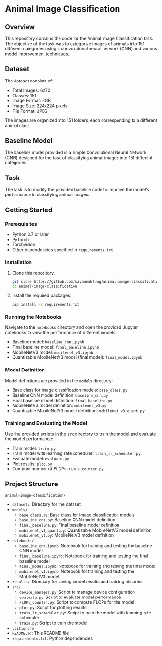 # Animal Image Classification

## Overview

This repository contains the code for the Animal Image Classification task. The objective of the task was to categorize images of animals into 151 different categories using a convolutional neural network (CNN) and various model improvement techniques.

## Dataset

The dataset consists of:

- Total Images: 6270
- Classes: 151
- Image Format: RGB
- Image Size: 224x224 pixels
- File Format: JPEG

The images are organized into 151 folders, each corresponding to a different animal class.

## Baseline Model

The baseline model provided is a simple Convolutional Neural Network (CNN) designed for the task of classifying animal images into 151 different categories.

## Task

The task is to modify the provided baseline code to improve the model's performance in classifying animal images.

## Getting Started

### Prerequisites

- Python 3.7 or later
- PyTorch
- Torchvision
- Other dependencies specified in `requirements.txt`

### Installation

1. Clone this repository.

   ```bash
   git clone https://github.com/savannahfung/animal-image-classification.git
   cd animal-image-classification
   ```

2. Install the required packages:

   ```bash
   pip install -r requirements.txt
   ```

### Running the Notebooks

Navigate to the `notebooks` directory and open the provided Jupyter notebooks to view the performance of different models:

- Baseline model: `baseline_cnn.ipynb`
- Final baseline model: `final_baseline.ipynb`
- MobileNetV3 model: `mobilenet_v3.ipynb`
- Quantizable MobileNetV3 model (final model): `final_model.ipynb`

### Model Definition

Model definitions are provided in the `models` directory:

- Base class for image classification models: `base_class.py`
- Baseline CNN model definition: `baseline_cnn.py`
- Final baseline model definition: `final_baseline.py`
- MobileNetV3 model definition: `mobilenet_v3.py`
- Quantizable MobileNetV3 model definition: `mobilenet_v3_quant.py`

### Training and Evaluating the Model

Use the provided scripts in the `src` directory to train the model and evaluate the model performance:

- Train model: `train.py`
- Train model with learning rate scheduler: `train_lr_scheduler.py`
- Evaluate model: `evaluate.py`
- Plot results: `plot.py`
- Compute number of FLOPs: `FLOPs_counter.py`

## Project Structure

`animal-image-classification/`

- `dataset/`: Directory for the dataset
- `models/`
  - `base_class.py`: Base class for image classification models
  - `baseline_cnn.py`: Baseline CNN model definition
  - `final_baseline.py`: Final baseline model definition
  - `mobilenet_v3_quant.py`: Quantizable MobileNetV3 model definition
  - `mobilenet_v3.py`: MobileNetV3 model definition
- `notebooks/`
  - `baseline_cnn.ipynb`: Notebook for training and testing the baseline CNN model
  - `final_baseline.ipynb`: Notebook for training and testing the final baseline model
  - `final_model.ipynb`: Notebook for training and testing the final model
  - `mobilenet_v3.ipynb`: Notebook for training and testing the MobileNetV3 model
- `results/`: Directory for saving model results and training histories
- `src/`
  - `device_manager.py`: Script to manage device configuration
  - `evaluate.py`: Script to evaluate model performance
  - `FLOPs_counter.py`: Script to compute FLOPs for the model
  - `plot.py`: Script for plotting results
  - `train_lr_scheduler.py`: Script to train the model with learning rate scheduler
  - `train.py`: Script to train the model
- `.gitignore`
- `README.md`: This README file
- `requirements.txt`: Python dependencies
